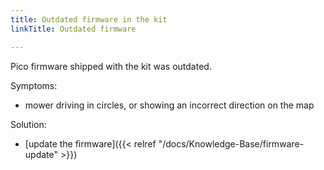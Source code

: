 ```yaml
---
title: Outdated firmware in the kit
linkTitle: Outdated firmware

---
```

Pico firmware shipped with the kit was outdated.

Symptoms:
 * mower driving in circles, or showing an incorrect direction on the map
 
Solution:
 * [update the firmware]({{< relref "/docs/Knowledge-Base/firmware-update" >}})
